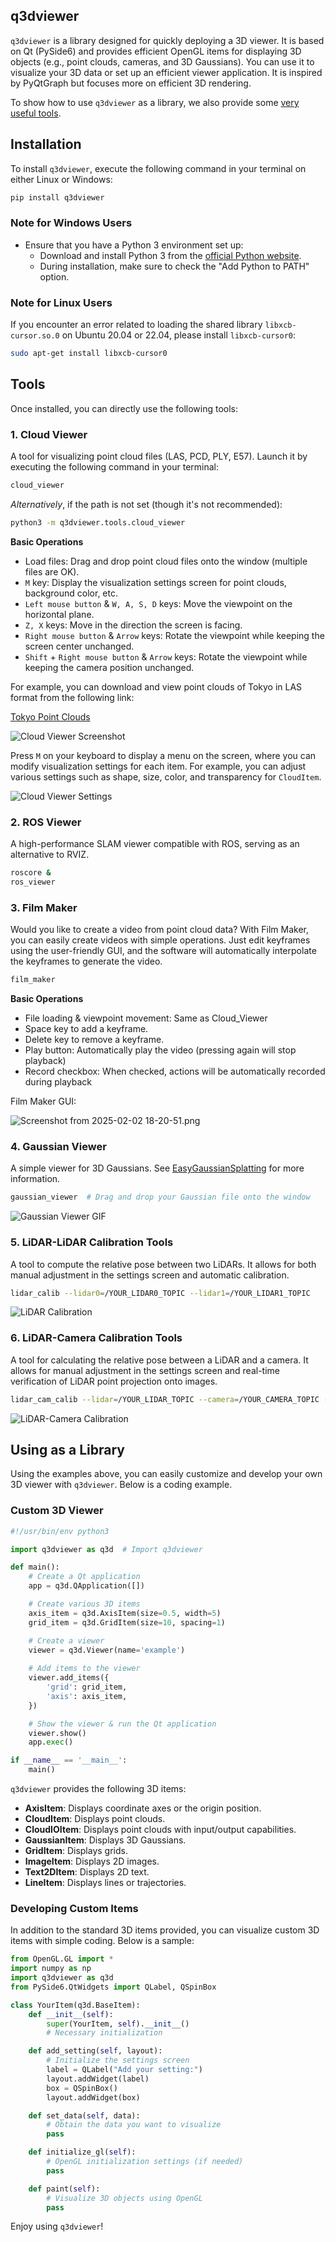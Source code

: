 ## q3dviewer

`q3dviewer` is a library designed for quickly deploying a 3D viewer. It is based on Qt (PySide6) and provides efficient OpenGL items for displaying 3D objects (e.g., point clouds, cameras, and 3D Gaussians). You can use it to visualize your 3D data or set up an efficient viewer application. It is inspired by PyQtGraph but focuses more on efficient 3D rendering.


To show how to use `q3dviewer` as a library, we also provide some [very useful tools](#tools).


## Installation

To install `q3dviewer`, execute the following command in your terminal on either Linux or Windows:

```bash
pip install q3dviewer
```

### Note for Windows Users

- Ensure that you have a Python 3 environment set up:
  - Download and install Python 3 from the [official Python website](https://www.python.org/downloads/).
  - During installation, make sure to check the "Add Python to PATH" option.

### Note for Linux Users

If you encounter an error related to loading the shared library `libxcb-cursor.so.0` on Ubuntu 20.04 or 22.04, please install `libxcb-cursor0`:

```bash
sudo apt-get install libxcb-cursor0
```

## Tools

Once installed, you can directly use the following tools:

### 1. Cloud Viewer

A tool for visualizing point cloud files (LAS, PCD, PLY, E57). Launch it by executing the following command in your terminal:

```sh
cloud_viewer
```

*Alternatively*, if the path is not set (though it's not recommended):

```sh
python3 -m q3dviewer.tools.cloud_viewer
```

**Basic Operations**
* Load files: Drag and drop point cloud files onto the window (multiple files are OK).
* `M` key: Display the visualization settings screen for point clouds, background color, etc.
* `Left mouse button` & `W, A, S, D` keys: Move the viewpoint on the horizontal plane.
* `Z, X` keys: Move in the direction the screen is facing.
* `Right mouse button` & `Arrow` keys: Rotate the viewpoint while keeping the screen center unchanged.
* `Shift` + `Right mouse button` & `Arrow` keys: Rotate the viewpoint while keeping the camera position unchanged.

For example, you can download and view point clouds of Tokyo in LAS format from the following link:

[Tokyo Point Clouds](https://www.geospatial.jp/ckan/dataset/tokyopc-23ku-2024/resource/7807d6d1-29f3-4b36-b0c8-f7aa0ea2cff3)

![Cloud Viewer Screenshot](https://qiita-image-store.s3.ap-northeast-1.amazonaws.com/0/149168/03c981c6-1aec-e5b9-4536-e07e1e56ff29.png)

Press `M` on your keyboard to display a menu on the screen, where you can modify visualization settings for each item. For example, you can adjust various settings such as shape, size, color, and transparency for `CloudItem`.

![Cloud Viewer Settings](https://qiita-image-store.s3.ap-northeast-1.amazonaws.com/0/149168/deeb996a-e419-58f4-6bc2-535099b1b73a.png)

### 2. ROS Viewer

A high-performance SLAM viewer compatible with ROS, serving as an alternative to RVIZ.

```sh
roscore &
ros_viewer
```

### 3. Film Maker

Would you like to create a video from point cloud data? With Film Maker, you can easily create videos with simple operations. Just edit keyframes using the user-friendly GUI, and the software will automatically interpolate the keyframes to generate the video.

```sh
film_maker
```

**Basic Operations**
* File loading & viewpoint movement: Same as Cloud_Viewer
* Space key to add a keyframe.
* Delete key to remove a keyframe.
* Play button: Automatically play the video (pressing again will stop playback)
* Record checkbox: When checked, actions will be automatically recorded during playback

Film Maker GUI: 

![Screenshot from 2025-02-02 18-20-51.png](https://qiita-image-store.s3.ap-northeast-1.amazonaws.com/0/149168/a1a6ad63-237c-482e-439d-e760223c59ca.png)

### 4. Gaussian Viewer

A simple viewer for 3D Gaussians. See [EasyGaussianSplatting](https://github.com/scomup/EasyGaussianSplatting) for more information.

```sh
gaussian_viewer  # Drag and drop your Gaussian file onto the window
```

![Gaussian Viewer GIF](https://qiita-image-store.s3.ap-northeast-1.amazonaws.com/0/149168/441e6f5a-214d-f7c1-11bf-5fa79e63b38e.gif)

### 5. LiDAR-LiDAR Calibration Tools

A tool to compute the relative pose between two LiDARs. It allows for both manual adjustment in the settings screen and automatic calibration.

```sh
lidar_calib --lidar0=/YOUR_LIDAR0_TOPIC --lidar1=/YOUR_LIDAR1_TOPIC
```

![LiDAR Calibration](https://qiita-image-store.s3.ap-northeast-1.amazonaws.com/0/149168/5a8a9903-a42a-8322-1d23-0cbecd3fa99a.png)

### 6. LiDAR-Camera Calibration Tools

A tool for calculating the relative pose between a LiDAR and a camera. It allows for manual adjustment in the settings screen and real-time verification of LiDAR point projection onto images.

```sh
lidar_cam_calib --lidar=/YOUR_LIDAR_TOPIC --camera=/YOUR_CAMERA_TOPIC --camera_info=/YOUR_CAMERA_INFO_TOPIC
```

![LiDAR-Camera Calibration](https://qiita-image-store.s3.ap-northeast-1.amazonaws.com/0/149168/f8359820-2ae7-aa37-6577-0fa035f4dd95.png)

## Using as a Library

Using the examples above, you can easily customize and develop your own 3D viewer with `q3dviewer`. Below is a coding example.

### Custom 3D Viewer

```python
#!/usr/bin/env python3

import q3dviewer as q3d  # Import q3dviewer

def main():
    # Create a Qt application
    app = q3d.QApplication([])

    # Create various 3D items
    axis_item = q3d.AxisItem(size=0.5, width=5)
    grid_item = q3d.GridItem(size=10, spacing=1)

    # Create a viewer
    viewer = q3d.Viewer(name='example')
    
    # Add items to the viewer
    viewer.add_items({
        'grid': grid_item,
        'axis': axis_item,
    })

    # Show the viewer & run the Qt application
    viewer.show()
    app.exec()

if __name__ == '__main__':
    main()
```

`q3dviewer` provides the following 3D items:

- **AxisItem**: Displays coordinate axes or the origin position.
- **CloudItem**: Displays point clouds.
- **CloudIOItem**: Displays point clouds with input/output capabilities.
- **GaussianItem**: Displays 3D Gaussians.
- **GridItem**: Displays grids.
- **ImageItem**: Displays 2D images.
- **Text2DItem**: Displays 2D text.
- **LineItem**: Displays lines or trajectories.

### Developing Custom Items

In addition to the standard 3D items provided, you can visualize custom 3D items with simple coding. Below is a sample:

```python
from OpenGL.GL import *
import numpy as np
import q3dviewer as q3d
from PySide6.QtWidgets import QLabel, QSpinBox

class YourItem(q3d.BaseItem):
    def __init__(self):
        super(YourItem, self).__init__()
        # Necessary initialization

    def add_setting(self, layout):
        # Initialize the settings screen
        label = QLabel("Add your setting:")
        layout.addWidget(label)
        box = QSpinBox()
        layout.addWidget(box)

    def set_data(self, data):
        # Obtain the data you want to visualize
        pass

    def initialize_gl(self):
        # OpenGL initialization settings (if needed)
        pass

    def paint(self):
        # Visualize 3D objects using OpenGL
        pass
```

Enjoy using `q3dviewer`!